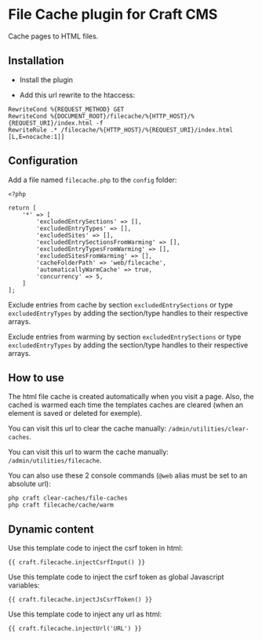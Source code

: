 # File Cache plugin for Craft CMS

Cache pages to HTML files.

## Installation

- Install the plugin

- Add this url rewrite to the htaccess:

```
RewriteCond %{REQUEST_METHOD} GET
RewriteCond %{DOCUMENT_ROOT}/filecache/%{HTTP_HOST}/%{REQUEST_URI}/index.html -f
RewriteRule .* /filecache/%{HTTP_HOST}/%{REQUEST_URI}/index.html [L,E=nocache:1]]
```

## Configuration

Add a file named `filecache.php` to the `config` folder:

```
<?php

return [
	'*' => [
		'excludedEntrySections' => [],
		'excludedEntryTypes' => [],
		'excludedSites' => [],
		'excludedEntrySectionsFromWarming' => [],
		'excludedEntryTypesFromWarming' => [],
		'excludedSitesFromWarming' => [],
		'cacheFolderPath' => 'web/filecache',
		'automaticallyWarmCache' => true,
		'concurrency' => 5,
	]
];

```

Exclude entries from cache by section `excludedEntrySections` or type `excludedEntryTypes` by adding the section/type handles to their respective arrays.

Exclude entries from warming by section `excludedEntrySections` or type `excludedEntryTypes` by adding the section/type handles to their respective arrays.

## How to use

The html file cache is created automatically when you visit a page. Also, the cached is warmed each time the templates caches are cleared (when an element is saved or deleted for exemple). 

You can visit this url to clear the cache manually: `/admin/utilities/clear-caches`.

You can visit this url to warm the cache manually: `/admin/utilities/filecache`.

You can also use these 2 console commands (`@web` alias must be set to an absolute url):
```
php craft clear-caches/file-caches
php craft filecache/cache/warm
```

## Dynamic content

Use this template code to inject the csrf token in html:

```
{{ craft.filecache.injectCsrfInput() }}
```

Use this template code to inject the csrf token as global Javascript variables:

```
{{ craft.filecache.injectJsCsrfToken() }}
```

Use this template code to inject any url as html:

```
{{ craft.filecache.injectUrl('URL') }}
```

